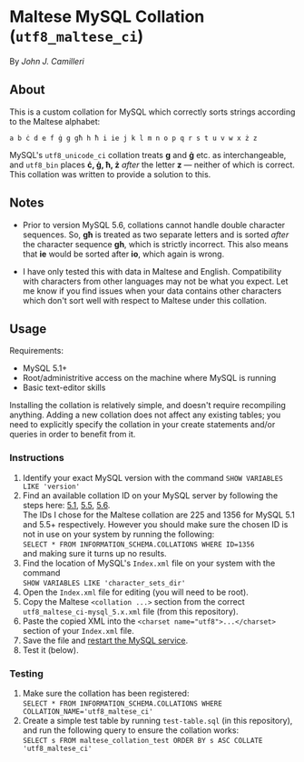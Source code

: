 # Maltese MySQL Collation (`utf8_maltese_ci`)

By _John J. Camilleri_

## About

This is a custom collation for MySQL which correctly sorts strings according to the Maltese alphabet:

    a b ċ d e f ġ g għ h ħ i ie j k l m n o p q r s t u v w x ż z

MySQL's `utf8_unicode_ci` collation treats **g** and **ġ** etc. as interchangeable, and `utf8_bin` places **ċ, ġ, ħ, ż** _after_ the letter **z** — neither of which is correct.
This collation was written to provide a solution to this.

## Notes

- Prior to version MySQL 5.6, collations cannot handle double character sequences.
So, **għ** is treated as two separate letters and is sorted _after_ the character sequence **gh**, which is strictly incorrect.
This also means that **ie** would be sorted after **io**, which again is wrong.

- I have only tested this with data in Maltese and English.
Compatibility with characters from other languages may not be what you expect.
Let me know if you find issues when your data contains other characters which don't sort well with respect to Maltese under this collation.

## Usage

Requirements:

- MySQL 5.1+
- Root/administritive access on the machine where MySQL is running
- Basic text-editor skills

Installing the collation is relatively simple, and doesn't require recompiling anything.
Adding a new collation does not affect any existing tables; you need to explicitly specify the collation in your create statements and/or queries in order to benefit from it.

### Instructions

1. Identify your exact MySQL version with the command `SHOW VARIABLES LIKE 'version'`
1. Find an available collation ID on your MySQL server by following the steps here:
[5.1][id51], [5.5][id55], [5.6][id56].  
The IDs I chose for the Maltese collation are 225 and 1356 for MySQL 5.1 and 5.5+ respectively.
However you should make sure the chosen ID is not in use on your system by running the following:  
`SELECT * FROM INFORMATION_SCHEMA.COLLATIONS WHERE ID=1356`  
and making sure it turns up no results.
1. Find the location of MySQL's `Index.xml` file on your system with the command  
`SHOW VARIABLES LIKE 'character_sets_dir'`
1. Open the `Index.xml` file for editing (you will need to be root).
1. Copy the Maltese `<collation ...>` section from the correct `utf8_maltese_ci-mysql_5.x.xml` file (from this repository).
1. Paste the copied XML into the `<charset name="utf8">...</charset>` section of your `Index.xml` file.
1. Save the file and [restart the MySQL service][restart].
1. Test it (below).

[id51]:http://dev.mysql.com/doc/refman/5.1/en/adding-collation-choosing-id.html
[id55]:http://dev.mysql.com/doc/refman/5.5/en/adding-collation-choosing-id.html
[id56]:http://dev.mysql.com/doc/refman/5.6/en/adding-collation-choosing-id.html
[restart]:http://theos.in/desktop-linux/tip-that-matters/how-do-i-restart-mysql-server/


### Testing

1. Make sure the collation has been registered:  
`SELECT * FROM INFORMATION_SCHEMA.COLLATIONS WHERE COLLATION_NAME='utf8_maltese_ci'`
1. Create a simple test table by running `test-table.sql` (in this repository), and run the following query to ensure the collation works:  
`SELECT s FROM maltese_collation_test ORDER BY s ASC COLLATE 'utf8_maltese_ci'`
